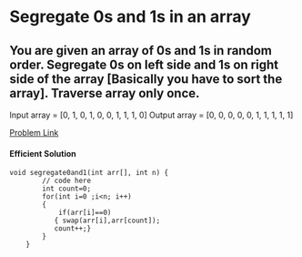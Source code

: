 # Segregate 0s and 1s in an array 
## You are given an array of 0s and 1s in random order. Segregate 0s on left side and 1s on right side of the array [Basically you have to sort the array]. Traverse array only once. 
Input array   =  [0, 1, 0, 1, 0, 0, 1, 1, 1, 0] 
Output array =  [0, 0, 0, 0, 0, 1, 1, 1, 1, 1] 

[Problem Link](https://practice.geeksforgeeks.org/problems/segregate-0s-and-1s5106/1?utm_source=gfg&utm_medium=article&utm_campaign=bottom_sticky_on_article)
 
#### Efficient Solution 
~~~
void segregate0and1(int arr[], int n) {
        // code here
        int count=0;
        for(int i=0 ;i<n; i++)
        {
            if(arr[i]==0)
           { swap(arr[i],arr[count]);
           count++;}
        }
    }
~~~~


